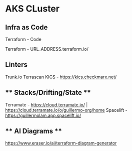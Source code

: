 # AKS CLuster

## Infra as Code

Terraform - Code

Terraform - URL_ADDRESS.terraform.io/

## Linters

Trunk.io
Terrascan
KICS - https://kics.checkmarx.net/

## ** Stacks/Drifting/State **

Terramate - https://cloud.terramate.io/ | https://cloud.terramate.io/o/guillermo-org/home
Spacelift - https://guillermolam.app.spacelift.io/

## ** AI Diagrams **

https://www.eraser.io/ai/terraform-diagram-generator
